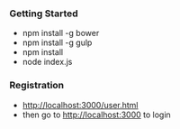 
### Getting Started

 - npm install -g bower
 - npm install -g gulp
 - npm install
 - node index.js

### Registration

- [http://localhost:3000/user.html](http://localhost:3000/user.html)
- then go to [http://localhost:3000](http://localhost:3000) to login

